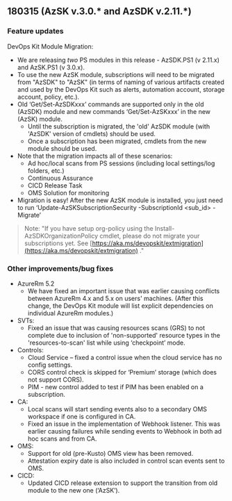 ## 180315 (AzSK v.3.0.* and AzSDK v.2.11.*)
### Feature updates

DevOps Kit Module Migration: 
 *	We are releasing *two* PS modules in this release - AzSDK.PS1 (v 2.11.x) and AzSK.PS1 (v 3.0.x). 
 *	To use the new AzSK module, subscriptions will need to be migrated from "AzSDK" to "AzSK" (in terms of naming of various  artifacts created and used by the DevOps Kit such as alerts, automation account, storage account, policy, etc.).
 *	Old ‘Get/Set-AzSDKxxx’ commands are supported only in the old (AzSDK) module and new commands ‘Get/Set-AzSKxxx’ in the new (AzSK) module.
      *	Until the subscription is migrated, the 'old' AzSDK module (with 'AzSDK' version of cmdlets) should be used.
      *	Once a subscription has been migrated, cmdlets from the new module should be used.
 *	Note that the migration impacts all of these scenarios:
      *	Ad hoc/local scans from PS sessions (including local settings/log folders, etc.)
      *	Continuous Assurance
      *	CICD Release Task
      *	OMS Solution for monitoring
 *	Migration is easy! After the new AzSK module is installed, you just need to run ‘Update-AzSKSubscriptionSecurity -SubscriptionId <sub_id> -Migrate’
    
>Note: "If you have setup org-policy using the Install-AzSDKOrganizationPolicy cmdlet, please do not migrate your subscriptions yet. See [https://aka.ms/devopskit/extmigration](https://aka.ms/devopskit/extmigration) ."
 
### Other improvements/bug fixes

*	AzureRm 5.2 
    *	We have fixed an important issue that was earlier causing conflicts between AzureRm 4.x and 5.x on users' machines. (After this change, the DevOps Kit module will list explicit dependencies on individual AzureRm modules.)
*	SVTs: 
    *	Fixed an issue that was causing resources scans (GRS) to not complete due to inclusion of 'non-supported' resource types in the 'resources-to-scan' list while using ‘checkpoint’ mode.
*	Controls:
    * Cloud Service – fixed a control issue when the cloud service has no config settings.
    *	CORS control check is skipped for ‘Premium’ storage (which does not support CORS).
    *	PIM - new control added to test if PIM has been enabled on a subscription.
*	CA:
     *	Local scans will start sending events also to a secondary OMS workspace if one is configured in CA.
     *	Fixed an issue in the implementation of Webhook listener. This was earlier causing failures while sending events to Webhook in both ad hoc scans and from CA. 
*	OMS:
     *	Support for old (pre-Kusto) OMS view has been removed.
     *	Attestation expiry date is also included in control scan events sent to OMS.
*	CICD: 
     *  Updated CICD release extension to support the transition from old module to the new one (‘AzSK’).

